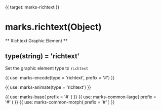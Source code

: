 {{ target: marks-richtext }}

# marks.richtext(Object)

** Richtext Graphic Element **

## type(string) = 'richtext'

Set the graphic element type to `richtext`

{{ use: marks-encode(type = 'richtext', prefix = '#') }}

{{ use: marks-animate(type = 'richtext') }}

{{ use: marks-base( prefix = '#' ) }}
{{ use: marks-common-large( prefix = '#' ) }}
{{ use: marks-common-morph( prefix = '#' ) }}